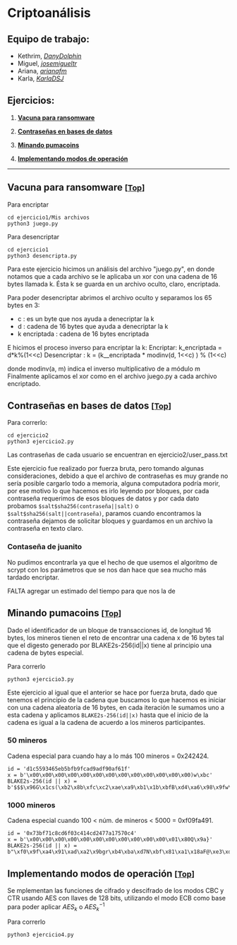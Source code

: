 # Criptoanálisis

## Equipo de trabajo:
- Kethrim, [*DanyDolphin*](https://github.com/DanyDolphin)
- Miguel, [*josemigueltr*](https://github.com/josemigueltr)
- Ariana, [*arianafm*](https://github.com/arianafm)
- Karla, [*KarlaDSJ*](https://github.com/KarlaDSJ)

<a id="ejercicio"></a>
## Ejercicios:
1. [**Vacuna para ransomware**](#ejercicio-1)
   
2. [**Contraseñas en bases de datos**](#ejercicio-2)

3. [**Minando pumacoins**](#ejercicio-3)

4. [**Implementando modos de operación**](#ejercicio-4)
___


<a id="ejercicio-1"></a>
## Vacuna para ransomware  <small>[[Top](#ejercicio)]</small>

Para encriptar
```
cd ejercicio1/Mis archivos
python3 juego.py
```

Para desencriptar
```
cd ejercicio1
python3 desencripta.py
```

Para este ejercicio hicimos un análisis del archivo "juego.py", en donde notamos
que a cada archivo se le aplicaba un xor con una cadena de 16 bytes llamada k. Ésta 
k se guarda en un archivo oculto, claro, encriptada. 

Para poder desencriptar abrimos el archivo oculto y separamos los 65 bytes en 3:
- c : es un byte que nos ayuda a denecriptar la k
- d : cadena de 16 bytes que ayuda a denecriptar la k
- k encriptada : cadena de 16 bytes encriptada

E hicimos el proceso inverso para encriptar la k:
    Encriptar: k_encriptada = d*k%(1<<c)
    Desencriptar : k = (k__encriptada * modinv(d, 1<<c) ) % (1<<c)

donde modinv(a, m) indica el inverso multiplicativo de a módulo m
Finalmente aplicamos el xor como en el archivo juego.py a cada archivo encriptado. 

<a id="ejercicio-2"></a>
## Contraseñas en bases de datos  <small>[[Top](#ejercicio)]</small>

Para correrlo:
```
cd ejercicio2
python3 ejercicio2.py
```

Las contraseñas de cada usuario se encuentran en ejercicio2/user_pass.txt

Este ejercicio fue realizado por fuerza bruta, pero tomando algunas consideraciones, debido a que el archivo de contraseñas es muy grande no sería posible cargarlo todo a memoria, alguna computadora podría morir, por ese motivo lo que hacemos es irlo leyendo por bloques, por cada contraseña requerimos de esos bloques de datos y por cada dato probamos `$salt$sha256(contraseña||salt)` o `$salt$sha256(salt||contraseña)`, paramos cuando encontramos la contraseña dejamos de solicitar bloques y guardamos en un archivo la contraseña en texto claro.

### Contaseña de juanito 

No pudimos encontrarla ya que el hecho de que usemos el algoritmo de scrypt con los 
parámetros que se nos dan hace que sea mucho más tardado encriptar. 

FALTA agregar un estimado del tiempo para que nos la de 


<a id="ejercicio-3"></a>
## Minando pumacoins  <small>[[Top](#ejercicio)]</small>

Dado el identificador de un bloque de transacciones id, de longitud 16 bytes, los mineros tienen el reto de encontrar una cadena x de 16 bytes tal que el digesto generado por BLAKE2s-256(id||x) tiene al principio una cadena de bytes especial.

Para correrlo
```
python3 ejercicio3.py
```
Este ejercicio al igual que el anterior se hace por fuerza bruta, dado que tenemos el principio de la cadena que buscamos lo que hacemos es iniciar con una cadena aleatoria de 16 bytes, en cada iteración le sumamos uno a esta cadena y aplicamos `BLAKE2s-256(id||x)` hasta que el inicio de la cadena es igual a la cadena de acuerdo a los mineros participantes.

###  50 mineros
Cadena especial para cuando hay a lo más 100 mineros = 0x242424.

```
id = 'd1c5593465eb5bfb9fcad9adf90af61f'
x = b'\x00\x00\x00\x00\x00\x00\x00\x00\x00\x00\x00\x00\x00)w\xbc'
BLAKE2s-256(id || x) = b'$$$\x96G\x1cs(\xb2\x8b\xfc\xc2\xae\xa9\xb1\x1b\xbfB\xd4\xa6\x98\x9fw\x8a4\x070\t\x8a\x08\x02I'
```

### 1000 mineros 
Cadena especial cuando 100 < núm. de mineros < 5000 = 0xf09fa491.

```
id = '0x73bf71c8cd6f03c414cd2477a17570c4'
x = b'\x00\x00\x00\x00\x00\x00\x00\x00\x00\x00\x00\x01\x80Q\x9a}'
BLAKE2s-256(id || x) = b"\xf0\x9f\xa4\x91\xad\xa2\x9bgr\xb4\xba\xd7N\xbf\x81\xa1\x18aF@\xe3\xdc'\xb1\xdc\xff\xac\xb4\xa6\xc5*Q"
```

<a id="ejercicio-4"></a>
## Implementando modos de operación  <small>[[Top](#ejercicio)]</small>
Se mplementan las funciones de cifrado y descifrado de los modos CBC y CTR usando AES con llaves de 128 bits, utilizando el modo ECB como base para poder aplicar $AES_k$ o $AES_k^{-1}$

Para correrlo
```
python3 ejercicio4.py
```



